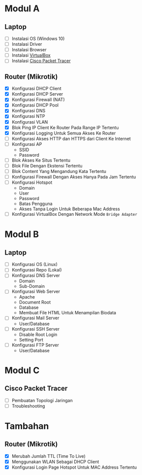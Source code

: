 # Modul A
## Laptop
- [ ] Instalasi OS (Windows 10)
- [ ] Instalasi Driver
- [ ] Instalasi Browser
- [ ] Instalasi [VirtualBox](https://www.virtualbox.org/wiki/Downloads)
- [ ] Instalasi [Cisco Packet Tracer](https://www.netacad.com/portal/resources/packet-tracer)

## Router (Mikrotik)
- [x] Konfigurasi DHCP Client
- [x] Konfigurasi DHCP Server
- [x] Konfigurasi Firewall (NAT)
- [x] Konfigurasi DHCP Pool
- [x] Konfigurasi DNS
- [x] Konfigurasi NTP
- [x] Konfigurasi VLAN
- [x] Blok Ping IP Client Ke Router Pada Range IP Tertentu
- [x] Konfigurasi Logging Untuk Semua Akses Ke Router
- [ ] Konfigurasi Akses HTTP dan HTTPS dari Client Ke Internet
- [ ] Konfigurasi AP
  - SSID
  - Password
- [ ] Blok Akses Ke Situs Tertentu
- [ ] Blok File Dengan Ekstensi Tertentu
- [ ] Blok Content Yang Mengandung Kata Tertentu
- [ ] Konfigurasi Firewall Dengan Akses Hanya Pada Jam Tertentu
- [ ] Konfigurasi Hotspot
  - Domain
  - User
  - Password
  - Batas Pengguna
  - Akses Tanpa Login Untuk Beberapa Mac Address
- [ ] Konfigurasi VirtualBox Dengan Network Mode `Bridge Adapter`

# Modul B
## Laptop
- [ ] Konfigurasi OS (Linux)
- [ ] Konfigurasi Repo (Lokal)
- [ ] Konfigurasi DNS Server
  - Domain
  - Sub-Domain
- [ ] Konfigurasi Web Server
  - Apache
  - Document Root
  - Database
  - Membuat File HTML Untuk Menampilan Biodata
- [ ] Konfigurasi Mail Server
  - User/Database
- [ ] Konfigurasi SSH Server
  - Disable Root Login
  - Setting Port
- [ ] Konfigurasi FTP Server
  - User/Database

# Modul C
## Cisco Packet Tracer
- [ ] Pembuatan Topologi Jaringan
- [ ] Troubleshooting

# Tambahan
## Router (Mikrotik)
- [x] Merubah Jumlah TTL (Time To Live)
- [x] Menggunakan WLAN Sebagai DHCP Client
- [x] Konfigurasi Login Page Hotspot Untuk MAC Address Tertentu
